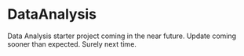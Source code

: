 # DataAnalysis
Data Analysis starter project coming in the near future.
Update coming sooner than expected.
Surely next time.
